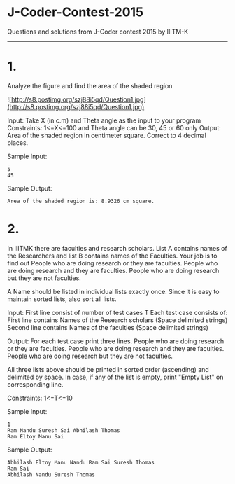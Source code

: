 # J-Coder-Contest-2015
Questions and solutions from J-Coder contest 2015 by IIITM-K

----

# 1.
Analyze the figure and find the area of the shaded region

![http://s8.postimg.org/szj88i5qd/Question1.jpg](http://s8.postimg.org/szj88i5qd/Question1.jpg)

Input: Take X (in c.m) and Theta angle as the input to your program
Constraints: 1<=X<=100 and Theta angle can be 30, 45 or 60 only
Output: Area of the shaded region in centimeter square. Correct to 4 decimal places.

Sample Input:
```
5
45
```
Sample Output:
```
Area of the shaded region is: 8.9326 cm square.
```


# 2.
In IIITMK there are faculties and research scholars. List A contains names of the Researchers and list B contains names of the Faculties. Your job is to find out 
People who are doing research or they are faculties.
People who are doing research and they are faculties.
People who are doing research but they are not faculties.

A Name should be listed in individual lists exactly once. Since it is easy to maintain sorted lists, also sort all lists.

Input: First line consist of number of test cases T Each test case consists of:
First line contains Names of the Research scholars (Space delimited strings)
Second line contains Names of the faculties (Space delimited strings)

Output: For each test case print three lines.
People who are doing research or they are faculties.
People who are doing research and they are faculties.
People who are doing research but they are not faculties.

All three lists above should be printed in sorted order (ascending) and delimited by space. In case, if any of the list is empty, print "Empty List" on corresponding line. 

Constraints: 1<=T<=10 

Sample Input:
```
1
Ram Nandu Suresh Sai Abhilash Thomas
Ram Eltoy Manu Sai
```

Sample Output:
```
Abhilash Eltoy Manu Nandu Ram Sai Suresh Thomas
Ram Sai
Abhilash Nandu Suresh Thomas
```
